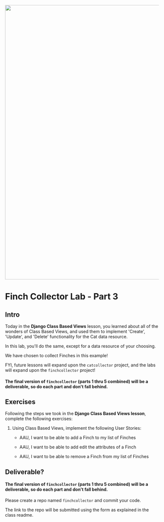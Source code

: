 <img src="https://images.unsplash.com/photo-1600981806713-d141a32a4f7b" width="900">

# Finch Collector Lab - Part 3

## Intro

Today in the **Django Class Based Views** lesson, you learned about all of the wonders of Class Based Views, and used them to implement 'Create', 'Update', and 'Delete' functionality for the Cat data resource.

In this lab, you'll do the same, except for a data resource of your choosing.

We have chosen to collect Finches in this example!

FYI, future lessons will expand upon the `catcollector` project, and the labs will expand upon the `finchcollector` project!

#### The final version of `finchcollector` (parts 1 thru 5 combined) will be a deliverable, so do each part and don't fall behind.


## Exercises

Following the steps we took in the **Django Class Based Views lesson**, complete the following exercises:

1. Using Class Based Views, implement the following User Stories:
	- AAU, I want to be able to add a Finch to my list of Finches

	- AAU, I want to be able to add edit the attributes of a Finch

	- AAU, I want to be able to remove a Finch from my list of Finches


## Deliverable?

#### The final version of `finchcollector` (parts 1 thru 5 combined) will be a deliverable, so do each part and don't fall behind.

Please create a repo named `finchcollector` and commit your code.

The link to the repo will be submitted using the form as explained in the class readme.